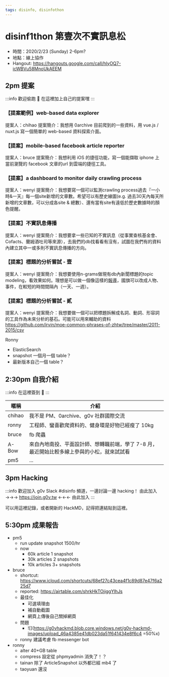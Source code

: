 ```yaml
---
tags: disinfo, disinfothon
---
```

# disinf1thon 第壹次不實訊息松

- 時間：2020/2/23 (Sunday) 2-6pm?
- 地點：線上協作
- Hangout: https://hangouts.google.com/call/hlyOQ7-icWBVu58MnoUkAEEM

## 2pm 提案
:::info
歡迎偷跑 :raised_hands: 在這裡加上自己的提案嘿
:::

### 【提案範例】web-based data explorer
提案人：chihao
提案簡介：我想用 0archive 目前爬到的一些資料，用 vue.js / nuxt.js 寫一個簡單的 web-based 資料探索介面。

### 【提案】mobile-based facebook article reporter
提案人：bruce
提案簡介：我想利用 iOS 的捷徑功能，寫一個能擷取 iphone 上當前瀏覽的 facebook 文章的url 到雲端的捷徑工具。

### 【提案】a dashboard to monitor daily crawling process 
提案人：wenyi
提案簡介：我想要寫一個可以監測crawling process過去『一小時&一天』每一個site新增的文章數。希望可以有歷史線圖(e.g. 過去30天內每天所新增的文章數，可以分成各site & 總數）、還有當有site有遠低於歷史數據時的顏色提醒。

### 【提案】不實訊息傳播
提案人：wenyi
提案簡介：我想要拿一些已知的不實訊息（從事實查核基金會、Cofacts、蘭姆酒吐司等來源），去我們的db找看看有沒有，試圖在我們有的資料內建立其中一或多則不實訊息傳播的方向。

### 【提案】標題的分析嘗試 - 壹
提案人：wenyi
提案簡介：我想要使用n-grams做現有db內新聞標題的topic modeling，看效果如何。理想是可以做一個像這樣的[報導](https://pudding.cool/2018/12/countries/)，國旗可以改成人物、事件，在較短的時間間隔內（一天、一週）。

### 【提案】標題的分析嘗試 - 貳
提案人：wenyi
提案簡介：我想要做一個可以把標題拆解成名詞、動詞、形容詞的工具作為未來分析的基石。可能可以用來輔助的資料 https://github.com/irvin/moe-common-phrases-of-zhtw/tree/master/2011-2015/csv

Ronny
- ElasticSearch
- snapshot 一個月一個 table？
- 最新版本自己一個 table？

## 2:30pm 自我介紹
:::info
在這裡簽到 :raised_hands: 
:::

| 暱稱 | 介紹 |
| --- | --- |
| chihao | 我不是 PM、0archive、g0v 社群國際交流 |
| ronny | 工程師、蠻喜歡爬資料的、健身環是好物已經瘦了 10kg |
| bruce | fb 爬蟲 |
| A-Bow | 來自內地南投、平面設計師、想轉職前端，學了 7-8 月，最近開始比較多線上參與的小松，就來試試看 |
| pm5 | ... |

## 3pm Hacking
:::info
歡迎加入 g0v Slack #disinfo 頻道，一邊討論一邊 hacking！
由此加入 →→→ https://join.g0v.tw ←←← 由此加入
:::

可以用這裡記錄，或者開新的 HackMD，記得把連結貼到這裡。

## 5:30pm 成果報告
- pm5
    - run update snapshot 1500/hr
    - now
        - 60k article 1 snapshot
        - 30k articles 2 snapshots
        - 10k articles 3+ snapshots
- bruce
    - shortcut: https://www.icloud.com/shortcuts/68ef27c43cea4f1c89d87e47f6a225d7
    - reported: https://airtable.com/shrkHkTOjiggYlhJs
    - 最佳化
        - 可選填理由
        - 補自動截圖
        - 網頁上傳後自己關掉網頁
    - 問題
        - ![](https://g0vhackmd.blob.core.windows.net/g0v-hackmd-images/upload_46a4385e41db023da51f641434e8f6c4 =50%x)
    - ronny 建議考慮 fb messenger bot
- ronny
    - alter 40+GB table
    - compress 設定從 phpmyadmin 消失了！？
    - tainan 除了 ArticleSnapshot 以外都已經 mb4 了
    - taoyuan 還沒
